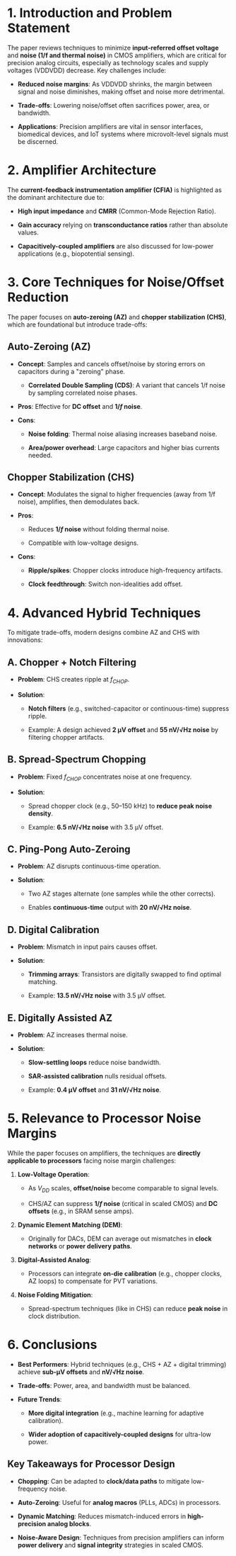 
# 1. Introduction and Problem Statement

The paper reviews techniques to minimize **input-referred offset voltage** and **noise (1/f and thermal noise)** in CMOS amplifiers, which are critical for precision analog circuits, especially as technology scales and supply voltages (VDDVDD​) decrease. Key challenges include:

- **Reduced noise margins**: As VDDVDD​ shrinks, the margin between signal and noise diminishes, making offset and noise more detrimental.
    
- **Trade-offs**: Lowering noise/offset often sacrifices power, area, or bandwidth.
    
- **Applications**: Precision amplifiers are vital in sensor interfaces, biomedical devices, and IoT systems where microvolt-level signals must be discerned.
    

# 2. Amplifier Architecture

The **current-feedback instrumentation amplifier (CFIA)** is highlighted as the dominant architecture due to:

- **High input impedance** and **CMRR** (Common-Mode Rejection Ratio).
    
- **Gain accuracy** relying on **transconductance ratios** rather than absolute values.
    
- **Capacitively-coupled amplifiers** are also discussed for low-power applications (e.g., biopotential sensing).
    

# 3. Core Techniques for Noise/Offset Reduction

The paper focuses on **auto-zeroing (AZ)** and **chopper stabilization (CHS)**, which are foundational but introduce trade-offs:

##  Auto-Zeroing (AZ)

- **Concept**: Samples and cancels offset/noise by storing errors on capacitors during a "zeroing" phase.
    
    - **Correlated Double Sampling (CDS)**: A variant that cancels 1/f noise by sampling correlated noise phases.
        
- **Pros**: Effective for **DC offset** and **$1/f$ noise**.
    
- **Cons**:
    
    - **Noise folding**: Thermal noise aliasing increases baseband noise.
        
    - **Area/power overhead**: Large capacitors and higher bias currents needed.
        

## Chopper Stabilization (CHS)

- **Concept**: Modulates the signal to higher frequencies (away from 1/f noise), amplifies, then demodulates back.
    
- **Pros**:
    
    - Reduces **$1/f$ noise** without folding thermal noise.
        
    - Compatible with low-voltage designs.
        
- **Cons**:
    
    - **Ripple/spikes**: Chopper clocks introduce high-frequency artifacts.
        
    - **Clock feedthrough**: Switch non-idealities add offset.
        

# 4. Advanced Hybrid Techniques

To mitigate trade-offs, modern designs combine AZ and CHS with innovations:

## A. Chopper + Notch Filtering

- **Problem**: CHS creates ripple at $f_{CHOP}$.
    
- **Solution**:
    
    - **Notch filters** (e.g., switched-capacitor or continuous-time) suppress ripple.
        
    - Example: A design achieved **2 µV offset** and **55 nV/√Hz noise** by filtering chopper artifacts.
        

## B. Spread-Spectrum Chopping

- **Problem**: Fixed $f_{CHOP}$ concentrates noise at one frequency.
    
- **Solution**:
    
    - Spread chopper clock (e.g., 50–150 kHz) to **reduce peak noise density**.
        
    - Example: **6.5 nV/√Hz noise** with 3.5 µV offset.
        

## C. Ping-Pong Auto-Zeroing

- **Problem**: AZ disrupts continuous-time operation.
    
- **Solution**:
    
    - Two AZ stages alternate (one samples while the other corrects).
        
    - Enables **continuous-time** output with **20 nV/√Hz noise**.
        

## D. Digital Calibration

- **Problem**: Mismatch in input pairs causes offset.
    
- **Solution**:
    
    - **Trimming arrays**: Transistors are digitally swapped to find optimal matching.
        
    - Example: **13.5 nV/√Hz noise** with 3.5 µV offset.
        

## E. Digitally Assisted AZ

- **Problem**: AZ increases thermal noise.
    
- **Solution**:
    
    - **Slow-settling loops** reduce noise bandwidth.
        
    - **SAR-assisted calibration** nulls residual offsets.
        
    - Example: **0.4 µV offset** and **31 nV/√Hz noise**.
        

# 5. Relevance to Processor Noise Margins

While the paper focuses on amplifiers, the techniques are **directly applicable to processors** facing noise margin challenges:

1. **Low-Voltage Operation**:
    
    - As $V_{DD}$ scales, **offset/noise** become comparable to signal levels.
        
    - CHS/AZ can suppress **$1/f$ noise** (critical in scaled CMOS) and **DC offsets** (e.g., in SRAM sense amps).
        
2. **Dynamic Element Matching (DEM)**:
    
    - Originally for DACs, DEM can average out mismatches in **clock networks** or **power delivery paths**.
        
3. **Digital-Assisted Analog**:
    
    - Processors can integrate **on-die calibration** (e.g., chopper clocks, AZ loops) to compensate for PVT variations.
        
4. **Noise Folding Mitigation**:
    
    - Spread-spectrum techniques (like in CHS) can reduce **peak noise** in clock distribution.
        

# 6. Conclusions

- **Best Performers**: Hybrid techniques (e.g., CHS + AZ + digital trimming) achieve **sub-µV offsets** and **nV/√Hz noise**.
    
- **Trade-offs**: Power, area, and bandwidth must be balanced.
    
- **Future Trends**:
    
    - **More digital integration** (e.g., machine learning for adaptive calibration).
        
    - **Wider adoption of capacitively-coupled designs** for ultra-low power.
        

## Key Takeaways for Processor Design

- **Chopping**: Can be adapted to **clock/data paths** to mitigate low-frequency noise.
    
- **Auto-Zeroing**: Useful for **analog macros** (PLLs, ADCs) in processors.
    
- **Dynamic Matching**: Reduces mismatch-induced errors in **high-precision analog blocks**.
    
- **Noise-Aware Design**: Techniques from precision amplifiers can inform **power delivery** and **signal integrity** strategies in scaled CMOS.